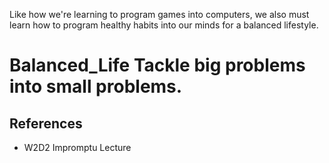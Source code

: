 Like how we're learning to program games into computers, we also must learn how to program healthy habits into our minds for a balanced lifestyle.

# Balanced_Life Tackle big problems into small problems.

## References
* W2D2 Impromptu Lecture
